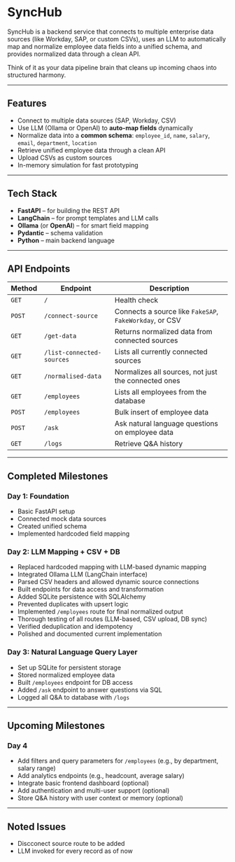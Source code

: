 # SyncHub

SyncHub is a backend service that connects to multiple enterprise data sources (like Workday, SAP, or custom CSVs), uses an LLM to automatically map and normalize employee data fields into a unified schema, and provides normalized data through a clean API.

Think of it as your data pipeline brain that cleans up incoming chaos into structured harmony.

---

## Features

- Connect to multiple data sources (SAP, Workday, CSV)
- Use LLM (Ollama or OpenAI) to **auto-map fields** dynamically
- Normalize data into a **common schema**: `employee_id`, `name`, `salary`, `email`, `department`, `location`
- Retrieve unified employee data through a clean API
- Upload CSVs as custom sources
- In-memory simulation for fast prototyping

---

## Tech Stack

- **FastAPI** – for building the REST API
- **LangChain** – for prompt templates and LLM calls
- **Ollama** (or **OpenAI**) – for smart field mapping
- **Pydantic** – schema validation
- **Python** – main backend language

---

## API Endpoints

| Method | Endpoint | Description |
|--------|----------|-------------|
| `GET` | `/` | Health check |
| `POST` | `/connect-source` | Connects a source like `FakeSAP`, `FakeWorkday`, or CSV |
| `GET` | `/get-data` | Returns normalized data from connected sources |
| `GET` | `/list-connected-sources` | Lists all currently connected sources |
| `GET` | `/normalised-data` | Normalizes all sources, not just the connected ones |
| `GET` | `/employees` | Lists all employees from the database |
| `POST` | `/employees` | Bulk insert of employee data |
| `POST` | `/ask` | Ask natural language questions on employee data |
| `GET` | `/logs` | Retrieve Q&A history |

---

## Completed Milestones

### Day 1: Foundation
- Basic FastAPI setup
- Connected mock data sources
- Created unified schema
- Implemented hardcoded field mapping

### Day 2: LLM Mapping + CSV + DB
- Replaced hardcoded mapping with LLM-based dynamic mapping
- Integrated Ollama LLM (LangChain interface)
- Parsed CSV headers and allowed dynamic source connections
- Built endpoints for data access and transformation
- Added SQLite persistence with SQLAlchemy
- Prevented duplicates with upsert logic
- Implemented `/employees` route for final normalized output
- Thorough testing of all routes (LLM-based, CSV upload, DB sync)
- Verified deduplication and idempotency
- Polished and documented current implementation

### Day 3: Natural Language Query Layer
- Set up SQLite for persistent storage
- Stored normalized employee data
- Built `/employees` endpoint for DB access
- Added `/ask` endpoint to answer questions via SQL
- Logged all Q&A to database with `/logs`

---

## Upcoming Milestones

### Day 4
- Add filters and query parameters for `/employees` (e.g., by department, salary range)
- Add analytics endpoints (e.g., headcount, average salary)
- Integrate basic frontend dashboard (optional)
- Add authentication and multi-user support (optional)
- Store Q&A history with user context or memory (optional)

---

## Noted Issues

- Discconect source route to be added
- LLM invoked for every record as of now